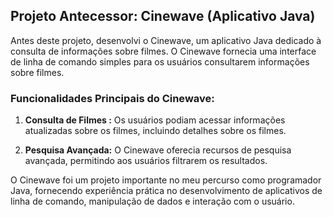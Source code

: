 ## Projeto Antecessor: Cinewave (Aplicativo Java)

Antes deste projeto, desenvolvi o Cinewave, um aplicativo Java dedicado à consulta de informações sobre filmes. O Cinewave fornecia uma interface de linha de comando simples para os usuários consultarem informações sobre filmes.

### Funcionalidades Principais do Cinewave:

1. **Consulta de Filmes :** Os usuários podiam acessar informações atualizadas sobre os filmes, incluindo detalhes sobre os filmes.

2. **Pesquisa Avançada:** O Cinewave oferecia recursos de pesquisa avançada, permitindo aos usuários filtrarem os resultados.

O Cinewave foi um projeto importante no meu percurso como programador Java, fornecendo experiência prática no desenvolvimento de aplicativos de linha de comando, manipulação de dados e interação com o usuário.
